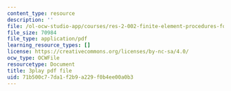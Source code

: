 ```yaml
---
content_type: resource
description: ''
file: /ol-ocw-studio-app/courses/res-2-002-finite-element-procedures-for-solids-and-structures-spring-2010/71b500c77da1f2b9a229f0b4ee00a0b3_lsS2NysCVM4.pdf
file_size: 70984
file_type: application/pdf
learning_resource_types: []
license: https://creativecommons.org/licenses/by-nc-sa/4.0/
ocw_type: OCWFile
resourcetype: Document
title: 3play pdf file
uid: 71b500c7-7da1-f2b9-a229-f0b4ee00a0b3
---
```

